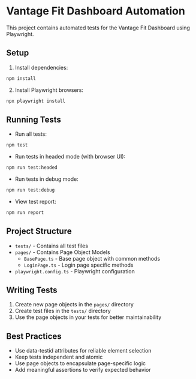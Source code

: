 # Vantage Fit Dashboard Automation

This project contains automated tests for the Vantage Fit Dashboard using Playwright.

## Setup

1. Install dependencies:
```bash
npm install
```

2. Install Playwright browsers:
```bash
npx playwright install
```

## Running Tests

- Run all tests:
```bash
npm test
```

- Run tests in headed mode (with browser UI):
```bash
npm run test:headed
```

- Run tests in debug mode:
```bash
npm run test:debug
```

- View test report:
```bash
npm run report
```

## Project Structure

- `tests/` - Contains all test files
- `pages/` - Contains Page Object Models
  - `BasePage.ts` - Base page object with common methods
  - `LoginPage.ts` - Login page specific methods
- `playwright.config.ts` - Playwright configuration

## Writing Tests

1. Create new page objects in the `pages/` directory
2. Create test files in the `tests/` directory
3. Use the page objects in your tests for better maintainability

## Best Practices

- Use data-testid attributes for reliable element selection
- Keep tests independent and atomic
- Use page objects to encapsulate page-specific logic
- Add meaningful assertions to verify expected behavior
